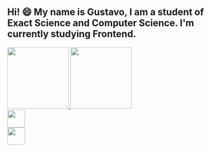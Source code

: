 ## Hi! 😄 My name is Gustavo, I am a student of Exact Science and Computer Science. I'm currently studying Frontend.

<div style="position:center;display:flex">
    <a href="https://github.com/GustaRM">
    <img height="140em" src="https://github-readme-stats.vercel.app/api/top-langs/?username=GustaRM&layout=compact&langs_count=7&theme=dracula"/>
    <img height="140em" src="https://github-readme-stats.vercel.app/api?username=GustaRM&show_icons=true&theme=dracula&include_all_commits=true&count_private=true"/>
</div>


<img style="width:40px;height=40px;display:flex;position:left" src="https://cdn.jsdelivr.net/gh/devicons/devicon/icons/html5/html5-plain-wordmark.svg" />
<img style="width:40px;height=40px;display:flex;position:left" src="https://cdn.jsdelivr.net/gh/devicons/devicon/icons/css3/css3-plain-wordmark.svg" />




          